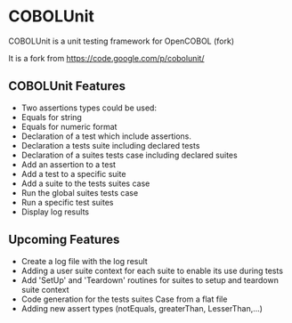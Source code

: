 COBOLUnit
=========

COBOLUnit is a unit testing framework for OpenCOBOL (fork)

It is a fork from https://code.google.com/p/cobolunit/

COBOLUnit Features
------------------

* Two assertions types could be used:
 * Equals for string
 * Equals for numeric format
* Declaration of a test which include assertions.
* Declaration a tests suite including declared tests
* Declaration of a suites tests case including declared suites
* Add an assertion to a test
* Add a test to a specific suite
* Add a suite to the tests suites case
* Run the global suites tests case
* Run a specific test suites
* Display log results

Upcoming Features
-----------------

* Create a log file with the log result
* Adding a user suite context for each suite to enable its use during tests
* Add 'SetUp' and 'Teardown' routines for suites to setup and teardown suite context
* Code generation for the tests suites Case from a flat file
* Adding new assert types (notEquals, greaterThan, LesserThan,...)
